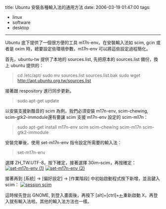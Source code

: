 title: Ubuntu 安裝各種輸入法的通用方法
date: 2006-03-19 01:47:00
tags: 
- linux
- software
- desktop
---

Ubuntu 底下提供了一個很方便的工具 m17n-env。在安裝輸入法如 scim, gcin 或者是 oxim 時，總要設定些環境參數，m17n-env 可以將這些設定過程簡化。

首先，ubuntu-tw 提供了本地的 sources.list, 先把原本的 sources.list 備份，換上 ubuntu 提供的：
> cd /etc/apt/
> sudo mv sources.list sources.list.bak
> sudo wget http://apt.ubuntu.org.tw/sources.list

接著跟 respository 進行同步更新。
> sudo apt-get update

以安裝支援新酷音的 scim 為例，我們必須安裝 m17n-env, scim-chewing, scim-gtk2-immodule還有要讓 scim 支援 m17n-env 設定的 scim-m17n：
> sudo apt-get install m17n-env scim scim-chewing scim-m17n scim-gtk2-immodule

安裝完畢後，使用 set-m17n-env 指令設定所需要的輸入法：
> set-m17n-env

選擇 ZH_TW.UTF-8，按下確定，接著選擇 30im-scim，再按確定：
[![set-m17n-env (1)](http://static.flickr.com/35/114212489_0c4e88b70d_m.jpg)](http://www.flickr.com/photos/yurenju/114212489/ "Photo Sharing")
[![set-m17n-env (2)](http://static.flickr.com/51/114212490_cbb65ead23_m.jpg)](http://www.flickr.com/photos/yurenju/114212490/ "Photo Sharing")

接著再到 [系統] -> [偏好設定] -> [作業階段] 中初始啟動程式按下新增，並且鍵入 scim：
[![session scim](http://static.flickr.com/45/114215171_d600d2ffa8_m.jpg)](http://www.flickr.com/photos/yurenju/114215171/ "Photo Sharing")

這時候先登出 GNOME, 到登入畫面後，再按下 [alt]+[ctrl]+[<-](倒退鍵)重新啟動 X，再登入就有輸入法啦。其他的輸入法方法也一樣。